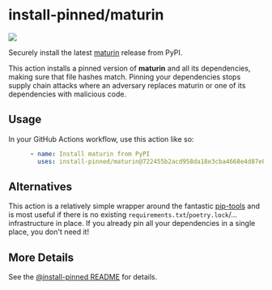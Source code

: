 

# install-pinned/maturin

![](https://shields.io/badge/python-3.7%20%7C%203.8%20%7C%203.9%20%7C%203.10%20%7C%203.11-blue)

Securely install the latest [maturin](https://pypi.org/project/maturin/) release from PyPI.

This action installs a pinned version of **maturin** and all its dependencies,         making sure that file hashes match. Pinning your dependencies stops supply chain attacks where an adversary         replaces maturin or one of its dependencies with malicious code.

## Usage

In your GitHub Actions workflow, use this action like so:

```yaml
      - name: Install maturin from PyPI
        uses: install-pinned/maturin@722455b2acd958da18e3cba4668e4d87e86b977f  # 0.14.2
```

## Alternatives

This action is a relatively simple wrapper around the fantastic [pip-tools](https://pip-tools.rtfd.io)         and is most useful if there is no existing `requirements.txt`/`poetry.lock`/... infrastructure in place.         If you already pin all your dependencies in a single place, you don't need it!

## More Details

See the [@install-pinned README](https://github.com/install-pinned) for details.
